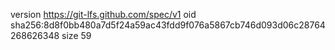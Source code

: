 version https://git-lfs.github.com/spec/v1
oid sha256:8d8f0bb480a7d5f24a59ac43fdd9f076a5867cb746d093d06c28764268626348
size 59
